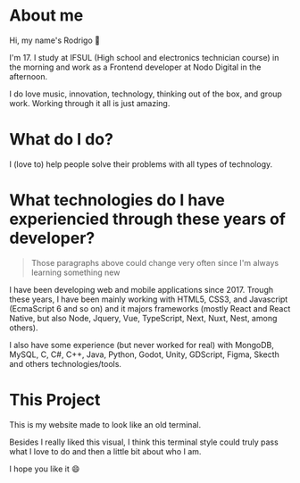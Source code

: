 # About me

Hi, my name's Rodrigo 🙂

I'm 17. I study at IFSUL (High school and electronics technician course) in the morning and work as a Frontend developer at Nodo Digital in the afternoon.

I do love music, innovation, technology, thinking out of the box, and group work. Working through it all is just amazing.

# What do I do?

I (love to) help people solve their problems with all types of technology.

# What technologies do I have experiencied through these years of developer?

> Those paragraphs above could change very often since I'm always learning something new

I have been developing web and mobile applications since 2017. Trough these years, I have been mainly working with HTML5, CSS3, and Javascript (EcmaScript 6 and so on) and it majors frameworks (mostly React and React Native, but also Node, Jquery, Vue, TypeScript,  Next, Nuxt, Nest, among others).

I also have some experience (but never worked for real) with MongoDB, MySQL, C, C#, C++, Java, Python, Godot, Unity, GDScript, Figma, Skecth and others technologies/tools.

# This Project

This is my website made to look like an old terminal.

Besides I really liked this visual, I think this terminal style could truly pass what I love to do and then a little bit about who I am.

I hope you like it 😄

